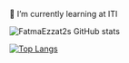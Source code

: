 🌱 I’m currently learning at ITI


![FatmaEzzat2s GitHub stats](https://github-readme-stats.vercel.app/api?username=FatmaEzzat2&show_icons=true&theme=radical)


[![Top Langs](https://github-readme-stats.vercel.app/api/top-langs/?username=FatmaEzzat2)](https://github.com/anuraghazra/github-readme-stats)
